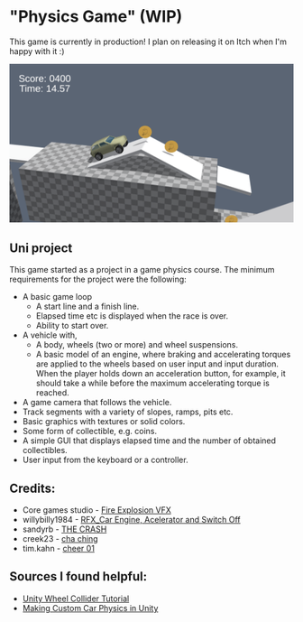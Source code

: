 # "Physics Game" (WIP)
This game is currently in production! I plan on releasing it on Itch when I'm happy with it :)

![Screenshot from Physics Game in its current state](/image.png)
## Uni project
This game started as a project in a game physics course. The minimum requirements for the project were the following:
- A basic game loop
    - A start line and a finish line.
    - Elapsed time etc is displayed when the race is over.
    - Ability to start over.
- A vehicle with,
    - A body, wheels (two or more) and wheel suspensions.
    - A basic model of an engine, where braking and accelerating torques are applied to the wheels based on user input and input duration. When the player holds down an acceleration button, for example, it should take a while before the maximum accelerating torque is reached.
- A game camera that follows the vehicle.
- Track segments with a variety of slopes, ramps, pits etc.
- Basic graphics with textures or solid colors.
- Some form of collectible, e.g. coins.
- A simple GUI that displays elapsed time and the number of obtained collectibles.
- User input from the keyboard or a controller.
## Credits:
- Core games studio - [Fire Explosion VFX](https://assetstore.unity.com/packages/vfx/particles/fire-explosions/fire-explosion-vfx-48795)
- willybilly1984 - [RFX_Car Engine, Acelerator and Switch Off](https://freesound.org/people/willybilly1984/sounds/345335/)
- sandyrb - [THE CRASH](https://freesound.org/people/sandyrb/sounds/95078/)
- creek23 - [cha ching](https://freesound.org/people/creek23/sounds/75235/)
- tim.kahn - [cheer 01](https://freesound.org/people/tim.kahn/sounds/337000/)
## Sources I found helpful:
- [Unity Wheel Collider Tutorial](https://docs.unity3d.com/Manual/WheelColliderTutorial.html)
- [Making Custom Car Physics in Unity](https://youtu.be/CdPYlj5uZeI?si=C7lmihYFA4JFUSyO)
